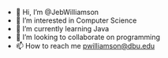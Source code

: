 - 👋 Hi, I’m @JebWilliamson
- 👀 I’m interested in Computer Science
- 🌱 I’m currently learning Java
- 💞️ I’m looking to collaborate on programming 
- 📫 How to reach me pwilliamson@dbu.edu

<!---
JebWilliamson/JebWilliamson is a ✨ special ✨ repository because its `README.md` (this file) appears on your GitHub profile.
You can click the Preview link to take a look at your changes.
--->
